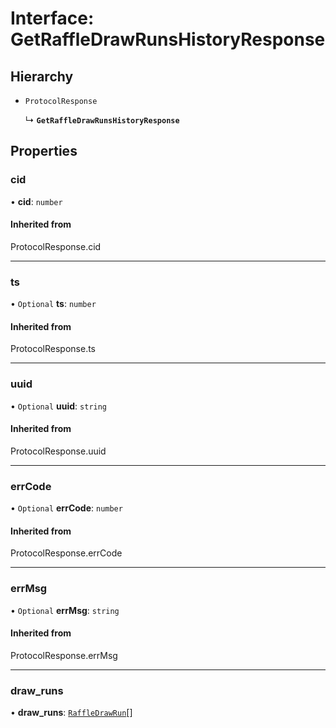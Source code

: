 # Interface: GetRaffleDrawRunsHistoryResponse

## Hierarchy

- `ProtocolResponse`

  ↳ **`GetRaffleDrawRunsHistoryResponse`**

## Properties

### cid

• **cid**: `number`

#### Inherited from

ProtocolResponse.cid

___

### ts

• `Optional` **ts**: `number`

#### Inherited from

ProtocolResponse.ts

___

### uuid

• `Optional` **uuid**: `string`

#### Inherited from

ProtocolResponse.uuid

___

### errCode

• `Optional` **errCode**: `number`

#### Inherited from

ProtocolResponse.errCode

___

### errMsg

• `Optional` **errMsg**: `string`

#### Inherited from

ProtocolResponse.errMsg

___

### draw\_runs

• **draw\_runs**: [`RaffleDrawRun`](RaffleDrawRun.md)[]
